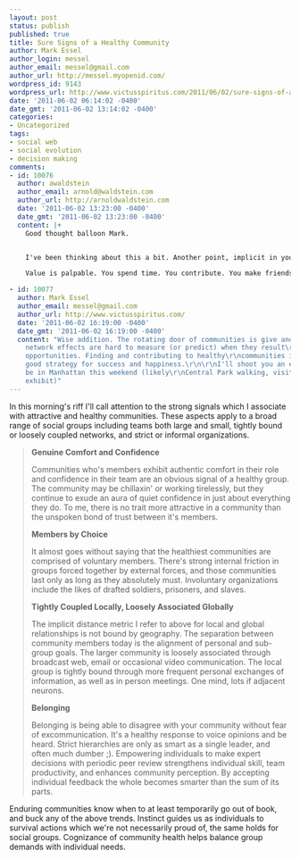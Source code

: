 ```yaml
---
layout: post
status: publish
published: true
title: Sure Signs of a Healthy Community
author: Mark Essel
author_login: messel
author_email: messel@gmail.com
author_url: http://messel.myopenid.com/
wordpress_id: 9143
wordpress_url: http://www.victusspiritus.com/2011/06/02/sure-signs-of-a-healthy-community/
date: '2011-06-02 06:14:02 -0400'
date_gmt: '2011-06-02 13:14:02 -0400'
categories:
- Uncategorized
tags:
- social web
- social evolution
- decision making
comments:
- id: 10076
  author: awaldstein
  author_email: arnold@waldstein.com
  author_url: http://arnoldwaldstein.com
  date: '2011-06-02 13:23:00 -0400'
  date_gmt: '2011-06-02 13:23:00 -0400'
  content: |+
    Good thought balloon Mark.


    I've been thinking about this a bit. Another point, implicit in your list, is that what you get back is proportional to what you put in. 

    Value is palpable. You spend time. You contribute. You make friends but you get connections of value in return. And the more specific the context, the more tangible the return whether it be answers to a coding problem, referrals to a restaurant or even job or project leads.

- id: 10077
  author: Mark Essel
  author_email: messel@gmail.com
  author_url: http://www.victusspiritus.com/
  date: '2011-06-02 16:19:00 -0400'
  date_gmt: '2011-06-02 16:19:00 -0400'
  content: "Wise addition. The rotating door of communities is give and take, and\r\nthe
    network effects are hard to measure (or predict) when they result\r\nin life changing
    opportunities. Finding and contributing to healthy\r\ncommunities is a pretty
    good strategy for success and happiness.\r\n\r\nI'll shoot you an email if I can
    be in Manhattan this weekend (likely\r\nCentral Park walking, visiting Pompei
    exhibit)"
---
```

<p>In this morning's riff I'll call attention to the strong signals which I associate with attractive and healthy communities. These aspects apply to a broad range of social groups including teams both large and small, tightly bound or loosely coupled networks, and strict or informal organizations.</p>
<blockquote><p>
<b>Genuine Comfort and Confidence</b></p>
<p>Communities who's members exhibit authentic comfort in their role and confidence in their team are an obvious signal of a healthy group. The community may be chillaxin' or working tirelessly, but they continue to exude an aura of quiet confidence in just about everything they do. To me, there is no trait more attractive in a community than the unspoken bond of trust between it's members.</p>
<p><b>Members by Choice</b></p>
<p>It almost goes without saying that the healthiest communities are comprised of voluntary members. There's strong internal friction in groups forced together by external forces, and those communities last only as long as they absolutely must. Involuntary organizations include the likes of drafted soldiers, prisoners, and slaves. </p>
<p><b>Tightly Coupled Locally, Loosely Associated Globally</b></p>
<p>The implicit distance metric I refer to above for local and global relationships is not bound by geography. The separation between community members today is the alignment of personal and sub-group goals. The larger community is loosely associated through broadcast web, email or occasional video communication. The local group is tightly bound through more frequent personal exchanges of information, as well as in person meetings. One mind, lots if adjacent neurons.</p>
<p><b>Belonging</b></p>
<p>Belonging is being able to disagree with your community without fear of excommunication. It's a healthy response to voice opinions and be heard. Strict hierarchies are only as smart as a single leader, and often much dumber ;). Empowering individuals to make expert decisions with periodic peer review strengthens individual skill, team productivity, and enhances community perception. By accepting individual feedback the whole becomes smarter than the sum of its parts.
</p></blockquote>
<p>Enduring communities know when to at least temporarily go out of book, and buck any of the above trends. Instinct guides us as individuals to survival actions which we're not necessarily proud of, the same holds for social groups. Cognizance of community health helps balance group demands with individual needs.</p>
